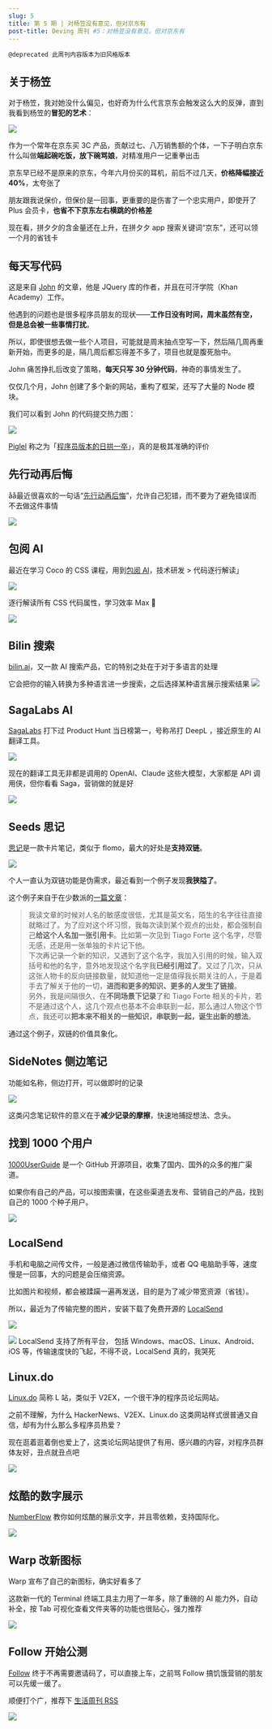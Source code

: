 ```yaml
---
slug: 5
title: 第 5 期 | 对杨笠没有意见，但对京东有
post-title: Deving 周刊 #5：对杨笠没有意见，但对京东有
---
```


`@deprecated 此周刊内容版本为旧风格版本`


## 关于杨笠

对于杨笠，我对她没什么偏见，也好奇为什么代言京东会触发这么大的反弹，直到我看到杨笠的**冒犯的艺术**：

![](https://img.wukaipeng.com//2024/10/24-233903-K9OP54-397de4252abc4d159ec93d3cf45f637e.png)


作为一个常年在京东买 3C 产品，贡献过七、八万销售额的个体，一下子明白京东什么叫做**端起碗吃饭，放下碗骂娘**，对精准用户一记重拳出击

京东早已经不是原来的京东，今年六月份买的耳机，前后不过几天，**价格降幅接近 40%**，太夸张了

朋友跟我说保价，但保价是一回事，更重要的是伤害了一个忠实用户，即使开了 Plus 会员卡，**也省不下京东左右横跳的价格差**

现在看，拼夕夕的含金量还在上升，在拼夕夕 app 搜索关键词“京东”，还可以领一个月的省钱卡


## 每天写代码

这是来自 [John](https://johnresig.com/blog/write-code-every-day/) 的文章，他是 JQuery 库的作者，并且在可汗学院（Khan Academy）工作。

他遇到的问题也是很多程序员朋友的现状——**工作日没有时间，周末虽然有空， 但是总会被一些事情打扰**。

所以，即使很想去做一些个人项目，可能就是周末抽点空写一下，然后隔几周再重新开始，而更多的是，隔几周后都忘得差不多了，项目也就是腹死胎中。

John 痛苦挣扎后改变了策略，**每天只写 30 分钟代码**，神奇的事情发生了。

仅仅几个月，John 创建了多个新的网站，重构了框架，还写了大量的 Node 模块。

我们可以看到 John 的代码提交热力图：

![](https://img.wukaipeng.com//2024/10/24-233903-ro5pip-6acbe89363234c2ca6d3e83adf80dede.png)

[Piglel](https://x.com/Piglei) 称之为「[程序员版本的日拱一卒](https://x.com/Piglei/status/1848158395255386270)」，真的是极其准确的评价



## 先行动再后悔

åå最近很喜欢的一句话“[先行动再后悔](https://m.okjike.com/originalPosts/6713249432f03efa777faea5?s=ewoidSI6ICI2NWFiOGE0ZDFjOGQyZjg4NTIzYjM5YWEiCn0=)”，允许自己犯错，而不要为了避免错误而不去做这件事情

![](https://img.wukaipeng.com//2024/10/24-233903-SVxwqi-e097f2ca712c404b9925cbd76ba62859.png)

## 包阅 AI


最近在学习 Coco 的 CSS 课程，用到[包阅 AI](https://baoyueai.com/home/scenes?utm_id=237648#part-8)，技术研发 > 代码逐行解读」

![](https://img.wukaipeng.com//2024/10/24-233904-CwlFGd-1f176d24d4444a3cbbf1bedf24e8a664-20241024233904104.png)

逐行解读所有 CSS 代码属性，学习效率 Max 💪

![](https://img.wukaipeng.com//2024/10/24-233904-JYubHq-e816b1caa3704a1ebc5758bf53db91dc-20241024233904462.png)



## Bilin 搜索

 [bilin.ai](https://bilin.ai/)，又一款 AI 搜索产品，它的特别之处在于对于多语言的处理

它会把你的输入转换为多种语言进一步搜索，之后选择某种语言展示搜索结果
![](https://img.wukaipeng.com//2024/10/24-233905-gVpFL4-fdc717a822304dc289a0da684b6c299d.png)




## SagaLabs AI

[SagaLabs](https://sagalabs.ai/en) 打下过 Product Hunt 当日榜第一，号称吊打 DeepL ，接近原生的 AI 翻译工具。

![](https://img.wukaipeng.com//2024/10/24-233905-OEs12h-b5f5dd2d5afc4d8da36d5c482729b4ec.png)

现在的翻译工具无非都是调用的 OpenAI、Claude 这些大模型，大家都是 API 调用侠，但你看看 Saga，营销做的就是好


![](https://img.wukaipeng.com//2024/10/24-233905-6OTALb-0a2fcc29c78f420ca0b8f5bb3debac3b.png)




## Seeds 思记

[思记](https://seedsnote.com/)是一款卡片笔记，类似于 flomo，最大的好处是**支持双链**。

![](https://img.wukaipeng.com//2024/10/24-233905-vjIn8z-3bea986d2fc540efb5813d18d409b13d.png)


个人一直认为双链功能是伪需求，最近看到一个例子发现**我狭隘了**。

这个例子来自于在少数派的[一篇文章](https://sspai.com/post/79373)：

> 我读文章的时候对人名的敏感度很低，尤其是英文名，陌生的名字往往直接就略过了。为了应对这个坏习惯，我每次读到某个观点的出处，都会强制自己**给这个人名加一张引用卡**。比如第一次见到 Tiago Forte 这个名字，尽管无感，还是用一张单独的卡片记下他。<br />
> 下次再记录一个新的知识，又遇到了这个名字，我加入引用的时候，输入双括号和他的名字，意外地发现这个名字我**已经引用过了**。又过了几次，只从这张人物卡的反向链接数量，就知道他一定是值得我长期关注的人，于是着手去了解关于他的一切，**进而和更多的知识、更多的人发生了链接**。<br />
> 另外，我是间隔很久、在**不同场景下记录**了和 Tiago Forte 相关的卡片，若不是通过这个人，这几个观点也基本不会串联到一起，那么通过人物这个节点，我还可以**把本来不相关的一些知识，串联到一起，诞生出新的想法**。

通过这个例子，双链的价值具象化。


## SideNotes 侧边笔记

功能如名称，侧边打开，可以做即时的记录

![](https://img.wukaipeng.com//2024/10/24-233906-covo5e-a6a111b8c3f4407b909383d8e9e3234d.gif)

这类闪念笔记软件的意义在于**减少记录的摩擦**，快速地捕捉想法、念头。


## 找到 1000 个用户

[1000UserGuide](https://1000userguide.com/#/) 是一个 GitHub 开源项目，收集了国内、国外的众多的推广渠道。

如果你有自己的产品，可以按图索骥，在这些渠道去发布、营销自己的产品，找到自己的 1000 个种子用户。

![](https://img.wukaipeng.com//2024/10/24-233906-Nj8ejM-4c4000a440f0495886bbbb37639e7f33.png)

## LocalSend

手机和电脑之间传文件，一般是通过微信传输助手，或者 QQ 电脑助手等，速度慢是一回事，大的问题是会压缩资源。

比如图片和视频，都会被蹂躏一遍再发送，目的是为了减少带宽资源（省钱）。

所以，最近为了传输完整的图片，安装下载了免费开源的 [LocalSend](https://github.com/localsend/localsend)


![](https://img.wukaipeng.com//2024/10/24-233907-j3F9gL-09a15d72eb3546eead942cbcc1f66cf6.png)


![](https://img.wukaipeng.com//2024/10/24-233907-NRKXEQ-832b63192dc14d199083f3800a774c0f.png)
LocalSend 支持了所有平台， 包括 Windows、macOS、Linux、Android、iOS 等，传输速度快的飞起，不得不说，LocalSend 真的，我哭死




## Linux.do

[Linux.do](https://linux.do/)  简称 L 站，类似于 V2EX，一个很干净的程序员论坛网站。

之前不理解，为什么 HackerNews、V2EX、Linux.do 这类网站样式很普通又自信，却有为什么那么多程序员热爱？

现在逛着逛着倒也爱上了，这类论坛网站提供了有用、感兴趣的内容，对程序员群体友好，丑点就丑点吧

![](https://img.wukaipeng.com//2024/10/24-233907-Gk7NUU-23851f0925bb4f4fa4f2a12ae5c86628.png)



## 炫酷的数字展示

[NumberFlow](https://number-flow.barvian.me/) 教你如何炫酷的展示文字，并且零依赖，支持国际化。

![](https://img.wukaipeng.com//2024/10/24-233907-CmDd3m-483866084eb245c89896607b2aa0eb73.gif)


## Warp 改新图标

Warp 宣布了自己的新图标，确实好看多了

这款新一代的 Terminal 终端工具主力用了一年多，除了重磅的 AI 能力外，自动补全，按 Tab 可视化查看文件夹等的功能也很贴心，强力推荐

![](https://img.wukaipeng.com//2024/10/24-233908-kYEant-f5f0b6fe53214317965dad85a1b86b64.gif)



## Follow 开始公测

[Follow](https://follow.is/) 终于不再需要邀请码了，可以直接上车，之前骂 Follow 搞饥饿营销的朋友可以先缓一缓了。

顺便打个广，推荐下 [生活周刊 RSS](https://wukaipeng.com/weekly/rss.xml)


![](https://img.wukaipeng.com//2024/10/24-233909-s46rjV-23b63a40d5b94cf5bed2523e99721b59.png)